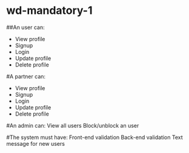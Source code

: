 # wd-mandatory-1

##An user can:
* View profile
* Signup
* Login
* Update profile
* Delete profile

#A partner can:
* View profile
* Signup
* Login
* Update profile
* Delete profile

#An admin can:
View all users
Block/unblock an user

#The system must have:
Front-end validation
Back-end validation
Text message for new users
